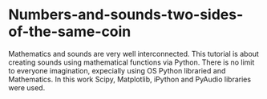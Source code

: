 # Numbers-and-sounds-two-sides-of-the-same-coin 
Mathematics and sounds are very well interconnected. 
This tutorial is about creating sounds using mathematical functions via Python. 
There is no limit to everyone imagination, expecially using OS Python libraried and Mathematics. 
In this work Scipy, Matplotlib, iPython and PyAudio libraries were used.
